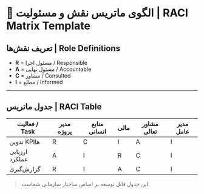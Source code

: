 # 🧩 الگوی ماتریس نقش و مسئولیت | RACI Matrix Template

## تعریف نقش‌ها | Role Definitions
- **R** = مسئول اجرا / Responsible  
- **A** = مسئول نهایی / Accountable  
- **C** = مشاور / Consulted  
- **I** = مطلع / Informed

---

## جدول ماتریس | RACI Table

| فعالیت / Task         | مدیر پروژه | منابع انسانی | مالی | مشاور تعالی | مدیر عامل |
|------------------------|-------------|----------------|------|----------------|--------------|
| تدوین KPIها            | R           | C              | I    | A              | I            |
| ارزیابی عملکرد         | A           | I              | R    | C              | I            |
| گزارش‌گیری             | R           | I              | A    | C              | I            |

> این جدول قابل توسعه بر اساس ساختار سازمانی شماست.
